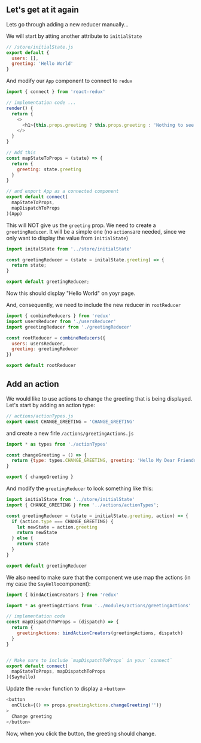 ## Let's get at it again

Lets go through adding a new reducer manually...

We will start by atting another attribute to `initialState`

```javascript
// /store/initialState.js
export default {
  users: [],
  greeting: 'Hello World' 
}
```

And modify our `App` component to connect to `redux`

```javascript
import { connect } from 'react-redux'

// implementation code ...
render() {
  return {
    <>
      <h1>{this.props.greeting ? this.props.greeting : 'Nothing to see!'}</h1>
    </>
  }
}

// Add this
const mapStateToProps = (state) => {
  return {
    greeting: state.greeting
  }
}

// and export App as a connected component
export default connect(
  mapStateToProps,
  mapDispatchToProps
)(App)
```

This will NOT give us the `greeting` prop. We need to create a `greetingReducer`. It will be a simple one (no `actions`are needed, since we only want to display the value from `initialState`)

```javascript
import initalState from '../store/initialState'

const greetingReducer = (state = initalState.greeting) => {
  return state;
}

export default greetingReducer;
```

Now this should display "Hello World" on yoyr page.

And, consequently, we need to include the new reducer in `rootReducer`

```javascript
import { combineReducers } from 'redux'
import usersReducer from './usersReducer'
import greetingReducer from './greetingReducer'

const rootReducer = combineReducers({
  users: usersReducer,
  greeting: greetingReducer
})

export default rootReducer
```


## Add an action

We would like to use actions to change the greeting that is being displayed. Let's start by adding an action type:

```javascript
// actions/actionTypes.js
export const CHANGE_GREETING = 'CHANGE_GREETING'
```

and create a new firle `/actions/greetingActions.js`

```javascript
import * as types from './actionTypes'

const changeGreeting = () => {
  return {type: types.CHANGE_GREETING, greeting: 'Hello My Dear Friends'}
}

export { changeGreeting }
```

And modify the `greetingReducer` to look something like this:

```javascript
import initialState from '../store/initialState'
import { CHANGE_GREETING } from '../actions/actionTypes';

const greetingReducer = (state = initialState.greeting, action) => {
  if (action.type === CHANGE_GREETING) {
    let newState = action.greeting
    return newState
  } else {
    return state
  }
}

export default greetingReducer
```

We also need to make sure that the component we use map the actions (in my case the `SayHello`component):

```javascript
import { bindActionCreators } from 'redux'

import * as greetingActions from '../modules/actions/greetingActions'

// implementation code
const mapDispatchToProps = (dispatch) => {
  return {
    greetingActions: bindActionCreators(greetingActions, dispatch)
  }
}


// Make sure to include `mapDispatchToProps` in your `connect`
export default connect(
  mapStateToProps, mapDispatchToProps
)(SayHello)
```

Update the `render` function to display a `<button>`

```javascript
<button
  onClick={() => props.greetingActions.changeGreeting('')}
>
  Change greeting
</button>
```

Now, when you click the button, the greeting should change.

